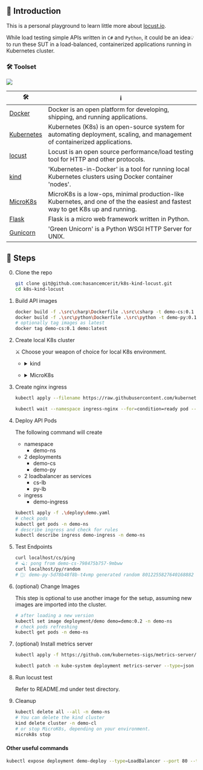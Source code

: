 ## 🚀 Introduction
This is a personal playground to learn little more about [locust.io](https://docs.locust.io/en/stable/what-is-locust.html).

While load testing simple APIs written in `C#` and `Python`, it could be an idea💡to run these SUT in a load-balanced, containerized applications running in Kubernetes cluster.

### 🛠️ Toolset 

<p align="left">
   <img src="https://skillicons.dev/icons?i=vscode,powershell,bash,docker,kubernetes,nginx,cs,python,flask" />
</p>

| 🛠️ | ℹ️ |
| ----- | --- |
| [Docker](https://www.docker.com/get-started/) | Docker is an open platform for developing, shipping, and running applications. |
| [Kubernetes](https://kubernetes.io/) | Kubernetes (K8s) is an open-source system for automating deployment, scaling, and management of containerized applications. |
| [locust](https://locust.io/) | Locust is an open source performance/load testing tool for HTTP and other protocols. |
| [kind](https://kind.sigs.k8s.io/) | 'Kubernetes-in-Docker' is a tool for running local Kubernetes clusters using Docker container 'nodes'. |
| [MicroK8s](https://microk8s.io/) | MicroK8s is a low-ops, minimal production-like Kubernetes, and one of the the easiest and fastest way to get K8s up and running. |
| [Flask](https://flask.palletsprojects.com) | Flask is a micro web framework written in Python. |
| [Gunicorn](https://gunicorn.org/) | 'Green Unicorn' is a Python WSGI HTTP Server for UNIX. |


## 📃 Steps

0. Clone the repo

   ```bash
   git clone git@github.com:hasancemcerit/k8s-kind-locust.git
   cd k8s-kind-locust
   ```

1. Build API images

   ```bash
   docker build -f .\src\charp\Dockerfile .\src\csharp -t demo-cs:0.1
   docker build -f .\src\python\Dockerfile .\src\python -t demo-py:0.1
   # optionally tag images as latest
   docker tag demo-cs:0.1 demo:latest
   ```
  
2. Create local K8s cluster

   ⚔️ Choose your weapon of choice for local K8s environment.

   - <details>
      <summary>kind</summary>
      <p></p>
      
      Follow [kind installation](https://kind.sigs.k8s.io/docs/user/quick-start/#installation) instructions.
      
      If you are using Windows/Powershell, the easiest way to install is 
      ```bash
      winget install Kubernetes.Kind         
      ```

      #### create cluster

      The following command will create cluster.

      ```bash
      kind create cluster --config deploy\cluster-config.yaml
      # check cluster info 
      kubectl cluster-info --context kind-demo-cl
      # live probe
      # 💡change the port number from above
      curl -k https://localhost:57826/livez?verbose
      ```

      #### load images
      ```bash
      kind load docker-image demo-cs:0.1 demo-py:0.1 --name demo-cl
      ```
   </details>

   <p></p>

   - <details>
      <summary>MicroK8s</summary>
      <p></p>

      Follow [MicroK8s installation](https://microk8s.io/docs/install-alternatives) instructions.

      #### configure cluster

      The following commands will configure MicroK8s cluster.

      ```bash
      # add your user to microK8s group
      sudo usermod -a -G microk8s $USER
      # check status
      microk8s status --wait-ready

      # enable ingress and storage
      microk8s enable ingress
      microk8s enable hostpath-storage
      # disable dns and ha-cluster (not needed for this setup)
      microk8s disable dns
      microk8s disable ha-cluster --force
      ```

      #### load images
      ```bash
      # export local image to tarball
      docker save demo-py:0.1 > demo-py.tar
      docker save demo-cs:0.1 > demo-cs.tar
      # import images to microK8s cluster
      microk8s images import < demo-py.tar
      microk8s images import < demo-cs.tar
      ```
      ### create alias
      
      Unix Shell(s)
      ```bash
      alias kubectl='microk8s kubectl'
      ```
      Powershell
      ```cmd
      Set-Alias -Name 'microk8s kubectl' -Value kubectl
      ```

   </details>

   <p></p>

3. Create nginx ingress
   ```bash
   kubectl apply --filename https://raw.githubusercontent.com/kubernetes/ingress-nginx/master/deploy/static/provider/kind/deploy.yaml

   kubectl wait --namespace ingress-nginx --for=condition=ready pod --selector=app.kubernetes.io/component=controller --timeout=180s
   ```

4. Deploy API Pods

   The following command will create
   - namespace
      - demo-ns
   - 2 deployments
      - demo-cs
      - demo-py
   - 2 loadbalancer as services
      - cs-lb
      - py-lb
   - ingress
      - demo-ingress
   
   ```bash
   kubectl apply -f .\deploy\demo.yaml
   # check pods
   kubectl get pods -n demo-ns
   # describe ingress and check for rules
   kubectl describe ingress demo-ingress -n demo-ns
   ```

5. Test Endpoints

   ```bash
   curl localhost/cs/ping
   # 🪒: pong from demo-cs-798475b757-9mbww
   curl localhost/py/random
   # 🐍: demo-py-5d78b48f8b-t4vmp generated random 8012255827640168882
   ```

6. (optional) Change Images

   This step is optional to use another image for the setup, assuming new images are imported into the cluster.

   ```bash
   # after loading a new version
   kubectl set image deployment/demo demo=demo:0.2 -n demo-ns
   # check pods refreshing
   kubectl get pods -n demo-ns
   ```

6. (optional) Install metrics server

   ```bash
   kubectl apply -f https://github.com/kubernetes-sigs/metrics-server/releases/latest/download/components.yaml

   kubectl patch -n kube-system deployment metrics-server --type=json -p '[{"op":"add","path":"/spec/template/spec/containers/0/args/-","value":"--kubelet-insecure-tls"}]'
   ```

7. Run locust test

   Refer to README.md under test directory.

8. Cleanup

   ```bash
   kubectl delete all --all -n demo-ns
   # You can delete the kind cluster
   kind delete cluster -n demo-cl
   # or stop MicroK8s, depending on your environment.
   microk8s stop
   ```

#### Other useful commands

```bash
kubectl expose deployment demo-deploy --type=LoadBalancer --port 80 --target-port=80 --name demo-lb --namespace demo-ns
```

[docker_logo]: https://www.docker.com/wp-content/uploads/2023/08/logo-guide-logos-2.svg
[docker_ico]: https://www.docker.com/favicon.ico
[k8s_ico]: https://kubernetes.io/images/favicon.png